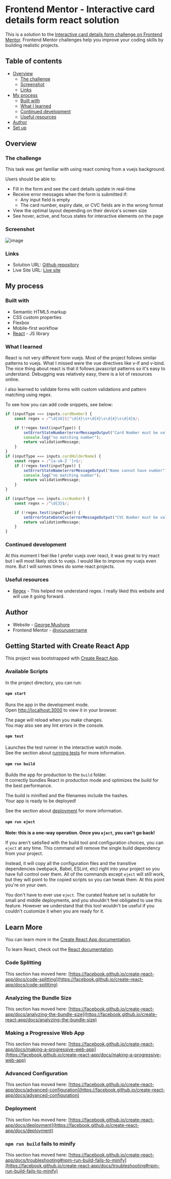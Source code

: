 # Frontend Mentor - Interactive card details form react solution

This is a solution to the [Interactive card details form challenge on Frontend Mentor](https://www.frontendmentor.io/challenges/interactive-card-details-form-XpS8cKZDWw). Frontend Mentor challenges help you improve your coding skills by building realistic projects.

## Table of contents

- [Overview](#overview)
  - [The challenge](#the-challenge)
  - [Screenshot](#screenshot)
  - [Links](#links)
- [My process](#my-process)
  - [Built with](#built-with)
  - [What I learned](#what-i-learned)
  - [Continued development](#continued-development)
  - [Useful resources](#useful-resources)
- [Author](#author)
- [Set up](#getting-started-with-create-react-app)

## Overview

### The challenge

This task was get familiar with using react coming from a vuejs background.

Users should be able to:

- Fill in the form and see the card details update in real-time
- Receive error messages when the form is submitted if:
  - Any input field is empty
  - The card number, expiry date, or CVC fields are in the wrong format
- View the optimal layout depending on their device's screen size
- See hover, active, and focus states for interactive elements on the page

### Screenshot

![image](https://user-images.githubusercontent.com/10375060/191013286-28c6ea5b-0a32-4ffc-8fcc-cf8d8b7bfa8b.png)


### Links

- Solution URL: [Github repository](https://github.com/tenderking/interactive-card-app)
- Live Site URL: [Live site](https://tenderking.github.io/interactive-card-app/)

## My process

### Built with

- Semantic HTML5 markup
- CSS custom properties
- Flexbox
- Mobile-first workflow
- [React](https://reactjs.org/) - JS library

### What I learned

React is not very different form vuejs. Most of the project follows similar patterns to vuejs. What I missed were the vue directives like v-if and v-bind. The nice thing about react is that it follows javascript patterns so it's easy to understand. Debugging was relatively easy, there is a lot of resources online.

I also learned to validate forms with custom validations and pattern matching using regex.

To see how you can add code snippets, see below:

```js
if (inputType === inputs.cardNumber) {
	const regex = /^\d{16}$|^\d{4}\s+\d{4}\s\d{4}\s\d{4}$/;

	if (!regex.test(inputType)) {
		setErrorStateNumber(errorMessageOutput("Card Number must be valid"));
		console.log("no matching number");
		return validationMessage;
	}
}
if (inputType === inputs.cardHolderName) {
	const regex = /^[a-zA-Z ']+$/;
	if (!regex.test(inputType)) {
		setErrorStateName(errorMessageOutput("Name cannot have number"));
		console.log("no matching number");
		return validationMessage;
	}
}

if (inputType === inputs.cvcNumber) {
	const regex = /^\d{3}$/;

	if (!regex.test(inputType)) {
		setErrorStateDateCvc(errorMessageOutput("CVC Number must be valid"));
		return validationMessage;
	}
}
```

### Continued development

At this moment I feel like I prefer vuejs over react, it was great to try react but I will most likely stick to vuejs. I would like to improve my vuejs even more. But I will somes times do some react projects.

### Useful resources

- [Regex](https://regex101.com/) - This helped me understand regex. I really liked this website and will use it going forward.

## Author

- Website - [George Mushore](https://www.georgemushore.com)
- Frontend Mentor - [@yourusername](https://www.frontendmentor.io/profile/tenderking)

## Getting Started with Create React App

This project was bootstrapped with [Create React App](https://github.com/facebook/create-react-app).

### Available Scripts

In the project directory, you can run:

#### `npm start`

Runs the app in the development mode.\
Open [http://localhost:3000](http://localhost:3000) to view it in your browser.

The page will reload when you make changes.\
You may also see any lint errors in the console.

#### `npm test`

Launches the test runner in the interactive watch mode.\
See the section about [running tests](https://facebook.github.io/create-react-app/docs/running-tests) for more information.

#### `npm run build`

Builds the app for production to the `build` folder.\
It correctly bundles React in production mode and optimizes the build for the best performance.

The build is minified and the filenames include the hashes.\
Your app is ready to be deployed!

See the section about [deployment](https://facebook.github.io/create-react-app/docs/deployment) for more information.

#### `npm run eject`

**Note: this is a one-way operation. Once you `eject`, you can't go back!**

If you aren't satisfied with the build tool and configuration choices, you can `eject` at any time. This command will remove the single build dependency from your project.

Instead, it will copy all the configuration files and the transitive dependencies (webpack, Babel, ESLint, etc) right into your project so you have full control over them. All of the commands except `eject` will still work, but they will point to the copied scripts so you can tweak them. At this point you're on your own.

You don't have to ever use `eject`. The curated feature set is suitable for small and middle deployments, and you shouldn't feel obligated to use this feature. However we understand that this tool wouldn't be useful if you couldn't customize it when you are ready for it.

## Learn More

You can learn more in the [Create React App documentation](https://facebook.github.io/create-react-app/docs/getting-started).

To learn React, check out the [React documentation](https://reactjs.org/).

### Code Splitting

This section has moved here: [https://facebook.github.io/create-react-app/docs/code-splitting](https://facebook.github.io/create-react-app/docs/code-splitting)

### Analyzing the Bundle Size

This section has moved here: [https://facebook.github.io/create-react-app/docs/analyzing-the-bundle-size](https://facebook.github.io/create-react-app/docs/analyzing-the-bundle-size)

### Making a Progressive Web App

This section has moved here: [https://facebook.github.io/create-react-app/docs/making-a-progressive-web-app](https://facebook.github.io/create-react-app/docs/making-a-progressive-web-app)

### Advanced Configuration

This section has moved here: [https://facebook.github.io/create-react-app/docs/advanced-configuration](https://facebook.github.io/create-react-app/docs/advanced-configuration)

### Deployment

This section has moved here: [https://facebook.github.io/create-react-app/docs/deployment](https://facebook.github.io/create-react-app/docs/deployment)

### `npm run build` fails to minify

This section has moved here: [https://facebook.github.io/create-react-app/docs/troubleshooting#npm-run-build-fails-to-minify](https://facebook.github.io/create-react-app/docs/troubleshooting#npm-run-build-fails-to-minify)
